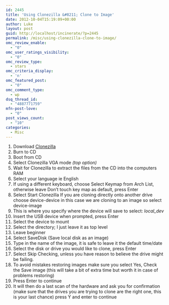 ```yaml
---
id: 2445
title: 'Using Clonezilla &#8211; Clone to Image'
date: 2012-10-04T15:19:09+00:00
author: Luke
layout: post
guid: http://localhost/incinerate/?p=2445
permalink: /misc/using-clonezilla-clone-to-image/
omc_review_enable:
  - "0"
omc_user_ratings_visibility:
  - "0"
omc_review_type:
  - stars
omc_criteria_display:
  - 'n'
omc_featured_post:
  - "0"
omc_comment_type:
  - wp
dsq_thread_id:
  - "4887771759"
mfn-post-love:
  - "0"
post_views_count:
  - "10"
categories:
  - Misc
---
```

  1. Download <a title="Clonezilla" href="http://clonezilla.org/downloads.php" target="_blank">Clonezilla</a>
  2. Burn to CD
  3. Boot from CD
  4. Select Clonezilla VGA mode _(top option)_
  5. Wait for Clonezilla to extract the files from the CD into the computers RAM
  6. Select your language ie English
  7. If using a different keyboard, choose Select Keymap from Arch List, otherwise leave Don&#8217;t touch key map as default, press Enter
  8. Select Start Clonezilla If you are cloning directly onto another drive choose device-device in this case we are cloning to an image so select device-image
  9. This is where you specify where the device will save to select: _local_dev_
 10. Insert the USB device when prompted, press Enter
 11. Select the device to mount
 12. Select the directory; I just leave it as top level
 13. Leave beginner
 14. Select SaveDisk (Save local disk as an image)
 15. Type in the name of the image, it is safe to leave it the default time/date
 16. Select the disk or drive you would like to clone, press Enter
 17. Select Skip Checking, unless you have reason to believe the drive might be failing.
 18. To avoid mistakes restoring images make sure you select Yes, Check the Save image (this will take a bit of extra time but worth it in case of problems restoring)
 19. Press Enter to continue
 20. It will then do a last scan of the hardware and ask you for confirmation (make sure that the drives you are trying to clone are the right one, this is your last chance) press Y and enter to continue

&nbsp;